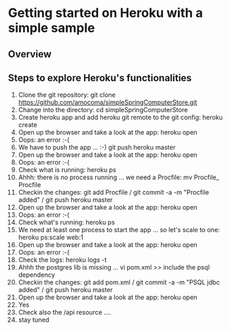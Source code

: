 # Getting started on Heroku with a simple sample
## Overview
## Steps to explore Heroku's functionalities
1. Clone the git repository: git clone https://github.com/amocoma/simpleSpringComputerStore.git
2. Change into the directory: cd simpleSpringComputerStore
3. Create heroku app and add heroku git remote to the git config: heroku create
4. Open up the browser and take a look at the app: heroku open
5. Oops: an error :-(
6. We have to push the app ... :-) git push heroku master
7. Open up the browser and take a look at the app: heroku open
8. Oops: an error :-(
9. Check what is running: heroku ps
10. Ahhh: there is no process running ... we need a Procfile: mv Procfile_ Procfile
11. Checkin the changes: git add Procfile / git commit -a -m "Procfile added" / git push heroku master
12. Open up the browser and take a look at the app: heroku open
13. Oops: an error :-(
14. Check what's running: heroku ps
15. We need at least one process to start the app ... so let's scale to one: heroku ps:scale web:1
16. Open up the browser and take a look at the app: heroku open
17. Oops: an error :-(
18. Check the logs: heroku logs -t
19. Ahhh the postgres lib is missing ... vi pom.xml >> include the psql dependency
20. Checkin the changes: git add pom.xml / git commit -a -m "PSQL jdbc added" / git push heroku master
21. Open up the browser and take a look at the app: heroku open
22. Yes
23. Check also the /api resource ....
24. stay tuned